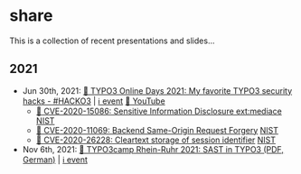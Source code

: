 # share

This is a collection of recent presentations and slides... 

## 2021

* Jun 30th, 2021: [📄 TYPO3 Online Days 2021: My favorite TYPO3 security hacks - #HACKO3](2021/2021_TYPO3_Online_Days_My_favorite_TYPO3_security_hackes_HACKO3.pdf) | [ℹ️ event](https://t3onlinedays.typo3.com/events-program) [🎦 YouTube](https://www.youtube.com/watch?v=HT_vGwXEEbs&t=9380s)
  + [🎦 CVE-2020-15086: Sensitive Information Disclosure ext:mediace](cve/CVE-2020-15086.mp4) [NIST](https://nvd.nist.gov/vuln/detail/CVE-2020-15086)
  + [🎦 CVE-2020-11069: Backend Same-Origin Request Forgery](cve/CVE-2020-11069.mp4) [NIST](https://nvd.nist.gov/vuln/detail/CVE-2020-15086)
  + [🎦 CVE-2020-26228: Cleartext storage of session identifier](cve/CVE-2020-26228.mp4) [NIST](https://nvd.nist.gov/vuln/detail/CVE-2020-15086)
* Nov 6th, 2021: [📄 TYPO3camp Rhein-Ruhr 2021: SAST in TYPO3 (PDF, German)](2021/2021_TYPO3camp_Rhein-Ruhr_SAST_de.pdf) | [ℹ️ event](https://www.typo3camp-rheinruhr.de/sessions/2021.html)
